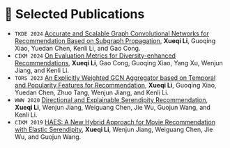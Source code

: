 # 📝 Selected Publications 
- ``TKDE 2024`` [Accurate and Scalable Graph Convolutional Networks for Recommendation Based on Subgraph Propagation](https://ieeexplore.ieee.org/document/10714406), **Xueqi Li**, 
Guoqing Xiao, Yuedan Chen, Kenli Li, and Gao Cong.
- ``CIKM 2024`` [On Evaluation Metrics for Diversity-enhanced Recommendations](https://dl.acm.org/doi/10.1145/3627673.3679629), **Xueqi Li**, Gao Cong, Guoqing Xiao, Yang Xu, Wenjun Jiang, and Kenli Li.
- ``TORS 2023`` [An Explicitly Weighted GCN Aggregator based on Temporal and Popularity Features for Recommendation](https://dl.acm.org/doi/10.1145/3587272), **Xueqi Li**, Guoqing Xiao, Yuedan Chen, Zhuo Tang, Wenjun Jiang, and Kenli Li.
- ``WWW 2020`` [Directional and Explainable Serendipity Recommendation](https://dl.acm.org/doi/10.1145/3366423.3380100), **Xueqi Li**, Wenjun Jiang, Weiguang Chen, Jie Wu, Guojun Wang, and Kenli Li.
- ``CIKM 2019`` [HAES: A New Hybrid Approach for Movie Recommendation with Elastic Serendipity](https://dl.acm.org/doi/10.1145/3357384.3357868), **Xueqi Li**, Wenjun Jiang, Weiguang Chen, Jie Wu, and Guojun Wang.
